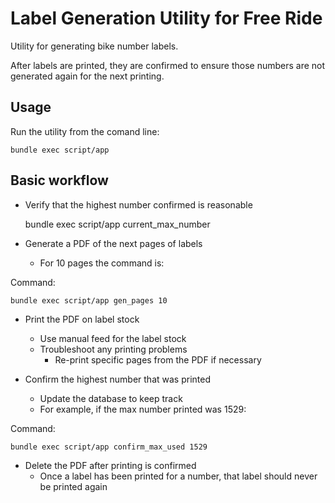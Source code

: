 # Label Generation Utility for Free Ride

Utility for generating bike number labels. 

After labels are printed, they are confirmed to ensure those numbers are not generated again for the next printing. 

## Usage

Run the utility from the comand line:

    bundle exec script/app

## Basic workflow

* Verify that the highest number confirmed is reasonable

    bundle exec script/app current_max_number

* Generate a PDF of the next pages of labels
    * For 10 pages the command is:

Command:

    bundle exec script/app gen_pages 10


* Print the PDF on label stock
    * Use manual feed for the label stock
    * Troubleshoot any printing problems
        * Re-print specific pages from the PDF if necessary

* Confirm the highest number that was printed
    * Update the database to keep track
    * For example, if the max number printed was 1529:

Command:

    bundle exec script/app confirm_max_used 1529


* Delete the PDF after printing is confirmed
    * Once a label has been printed for a number, that label should never be printed again

